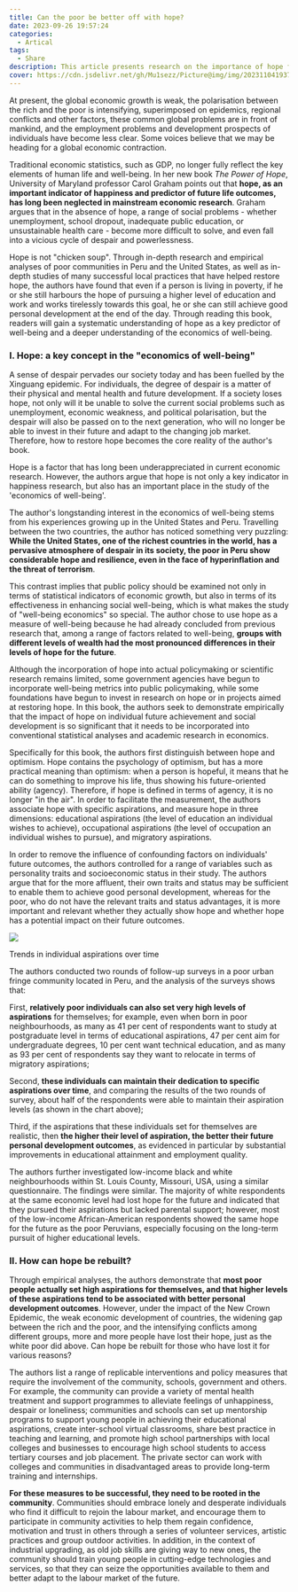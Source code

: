 ```yaml
---
title: Can the poor be better off with hope?
date: 2023-09-26 19:57:24
categories:
  - Artical
tags:
  - Share
description: This article presents research on the importance of hope for the well-being and personal development of the poor from University of Maryland professor Carol Graham's new book, The Power of Hope.
cover: https://cdn.jsdelivr.net/gh/Mu1sezz/Picture@img/img/20231104193703.png
---
```


At present, the global economic growth is weak, the polarisation between the rich and the poor is intensifying, superimposed on epidemics, regional conflicts and other factors, these common global problems are in front of mankind, and the employment problems and development prospects of individuals have become less clear. Some voices believe that we may be heading for a global economic contraction.

Traditional economic statistics, such as GDP, no longer fully reflect the key elements of human life and well-being. In her new book *The Power of Hope*, University of Maryland professor Carol Graham points out that **hope, as an important indicator of happiness and predictor of future life outcomes, has long been neglected in mainstream economic research**. Graham argues that in the absence of hope, a range of social problems - whether unemployment, school dropout, inadequate public education, or unsustainable health care - become more difficult to solve, and even fall into a vicious cycle of despair and powerlessness.

Hope is not "chicken soup". Through in-depth research and empirical analyses of poor communities in Peru and the United States, as well as in-depth studies of many successful local practices that have helped restore hope, the authors have found that even if a person is living in poverty, if he or she still harbours the hope of pursuing a higher level of education and work and works tirelessly towards this goal, he or she can still achieve good personal development at the end of the day. Through reading this book, readers will gain a systematic understanding of hope as a key predictor of well-being and a deeper understanding of the economics of well-being.

### I. Hope: a key concept in the "economics of well-being"

A sense of despair pervades our society today and has been fuelled by the Xinguang epidemic. For individuals, the degree of despair is a matter of their physical and mental health and future development. If a society loses hope, not only will it be unable to solve the current social problems such as unemployment, economic weakness, and political polarisation, but the despair will also be passed on to the next generation, who will no longer be able to invest in their future and adapt to the changing job market. Therefore, how to restore hope becomes the core reality of the author's book.

Hope is a factor that has long been underappreciated in current economic research. However, the authors argue that hope is not only a key indicator in happiness research, but also has an important place in the study of the 'economics of well-being'.

The author's longstanding interest in the economics of well-being stems from his experiences growing up in the United States and Peru. Travelling between the two countries, the author has noticed something very puzzling: **While the United States, one of the richest countries in the world, has a pervasive atmosphere of despair in its society, the poor in Peru show considerable hope and resilience, even in the face of hyperinflation and the threat of terrorism**. 

This contrast implies that public policy should be examined not only in terms of statistical indicators of economic growth, but also in terms of its effectiveness in enhancing social well-being, which is what makes the study of "well-being economics" so special. The author chose to use hope as a measure of well-being because he had already concluded from previous research that, among a range of factors related to well-being, **groups with different levels of wealth had the most pronounced differences in their levels of hope for the future**.

Although the incorporation of hope into actual policymaking or scientific research remains limited, some government agencies have begun to incorporate well-being metrics into public policymaking, while some foundations have begun to invest in research on hope or in projects aimed at restoring hope. In this book, the authors seek to demonstrate empirically that the impact of hope on individual future achievement and social development is so significant that it needs to be incorporated into conventional statistical analyses and academic research in economics.

Specifically for this book, the authors first distinguish between hope and optimism. Hope contains the psychology of optimism, but has a more practical meaning than optimism: when a person is hopeful, it means that he can do something to improve his life, thus showing his future-oriented ability (agency). Therefore, if hope is defined in terms of agency, it is no longer "in the air". In order to facilitate the measurement, the authors associate hope with specific aspirations, and measure hope in three dimensions: educational aspirations (the level of education an individual wishes to achieve), occupational aspirations (the level of occupation an individual wishes to pursue), and migratory aspirations.

In order to remove the influence of confounding factors on individuals' future outcomes, the authors controlled for a range of variables such as personality traits and socioeconomic status in their study. The authors argue that for the more affluent, their own traits and status may be sufficient to enable them to achieve good personal development, whereas for the poor, who do not have the relevant traits and status advantages, it is more important and relevant whether they actually show hope and whether hope has a potential impact on their future outcomes.

![](https://cdn.jsdelivr.net/gh/Mu1sezz/Picture@img/img/20231104194029.png)

Trends in individual aspirations over time


The authors conducted two rounds of follow-up surveys in a poor urban fringe community located in Peru, and the analysis of the surveys shows that:

First, **relatively poor individuals can also set very high levels of aspirations** for themselves; for example, even when born in poor neighbourhoods, as many as 41 per cent of respondents want to study at postgraduate level in terms of educational aspirations, 47 per cent aim for undergraduate degrees, 10 per cent want technical education, and as many as 93 per cent of respondents say they want to relocate in terms of migratory aspirations;

Second, **these individuals can maintain their dedication to specific aspirations over time**, and comparing the results of the two rounds of survey, about half of the respondents were able to maintain their aspiration levels (as shown in the chart above);

Third, if the aspirations that these individuals set for themselves are realistic, then **the higher their level of aspiration, the better their future personal development outcomes**, as evidenced in particular by substantial improvements in educational attainment and employment quality.

The authors further investigated low-income black and white neighbourhoods within St. Louis County, Missouri, USA, using a similar questionnaire. The findings were similar. The majority of white respondents at the same economic level had lost hope for the future and indicated that they pursued their aspirations but lacked parental support; however, most of the low-income African-American respondents showed the same hope for the future as the poor Peruvians, especially focusing on the long-term pursuit of higher educational levels.

### II. How can hope be rebuilt?

Through empirical analyses, the authors demonstrate that **most poor people actually set high aspirations for themselves, and that higher levels of these aspirations tend to be associated with better personal development outcomes**. However, under the impact of the New Crown Epidemic, the weak economic development of countries, the widening gap between the rich and the poor, and the intensifying conflicts among different groups, more and more people have lost their hope, just as the white poor did above. Can hope be rebuilt for those who have lost it for various reasons?

The authors list a range of replicable interventions and policy measures that require the involvement of the community, schools, government and others. For example, the community can provide a variety of mental health treatment and support programmes to alleviate feelings of unhappiness, despair or loneliness; communities and schools can set up mentorship programs to support young people in achieving their educational aspirations, create inter-school virtual classrooms, share best practice in teaching and learning, and promote high school partnerships with local colleges and businesses to encourage high school students to access tertiary courses and job placement. The private sector can work with colleges and communities in disadvantaged areas to provide long-term training and internships.

**For these measures to be successful, they need to be rooted in the community**. Communities should embrace lonely and desperate individuals who find it difficult to rejoin the labour market, and encourage them to participate in community activities to help them regain confidence, motivation and trust in others through a series of volunteer services, artistic practices and group outdoor activities. In addition, in the context of industrial upgrading, as old job skills are giving way to new ones, the community should train young people in cutting-edge technologies and services, so that they can seize the opportunities available to them and better adapt to the labour market of the future.